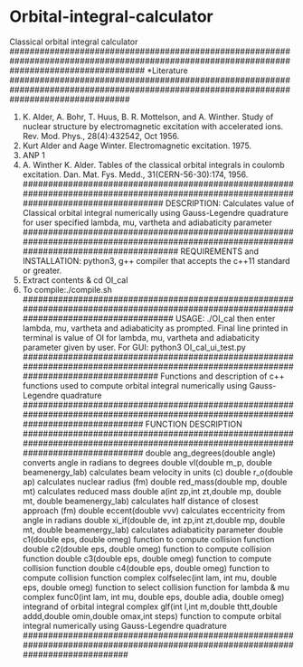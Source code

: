 # Orbital-integral-calculator
Classical orbital integral calculator 
###########################################################################################################################################
*Literature
########################################################################################################################################
1. K. Alder, A. Bohr, T. Huus, B. R. Mottelson, and A. Winther. Study of nuclear structure by electromagnetic excitation with accelerated ions. Rev. Mod. Phys., 28(4):432542, Oct 1956.
2. Kurt Alder and Aage Winter. Electromagnetic excitation. 1975.
3. ANP 1
4. A. Winther K. Alder. Tables of the classical orbital integrals in coulomb excitation. Dan. Mat. Fys. Medd., 31(CERN-56-30):174, 1956.
########################################################################################################################################
DESCRIPTION: Calculates value of Classical orbital integral numerically using Gauss-Legendre quadrature for user specified lambda, mu,     	      vartheta and adiabaticity parameter
###########################################################################################################################################
REQUIREMENTS and INSTALLATION: python3, g++ compiler that accepts the c++11 standard or greater.
1. Extract contents & cd OI_cal
2. To compile:./compile.sh 
##########################################################################################################################################
USAGE: ./OI_cal then enter lambda, mu, vartheta and adiabaticity as prompted. Final line printed in terminal is value of OI for lambda, mu, vartheta and adiabaticity parameter given by user. 
For GUI: python3 OI_cal_ui_test.py
#######################################################################################################################################
Functions and description of c++ functions used to compute orbital integral numerically using Gauss-Legendre quadrature
####################################################################################################################################
FUNCTION 											DESCRIPTION 
####################################################################################################################################
double ang_degrees(double angle)                       					converts angle in radians to degrees
double vl(double m_p, double beamenergy_lab)           					calculates beam velocity in units (c)
double r_o(double ap)                                  					calculates nuclear radius (fm)
double red_mass(double mp, double mt)                  					calculates reduced mass
double a(int zp,int zt,double mp, double mt, double beamenergy_lab)				calculates half distance of closest approach (fm)
double eccent(double vvv)                                            			calculates  eccentricity from angle in radians
double xi_if(double de, int zp,int zt,double mp, double mt, double beamenergy_lab)   	calculates adiabaticity parameter
double c1(double eps, double omeg)                                                   	function to compute collision function
double c2(double eps, double omeg)                                                   	function to compute collision function
double c3(double eps, double omeg)								function to compute collision function
double c4(double eps, double omeg)								function to compute collision function
complex<double> colfselec(int lam, int mu, double eps, double omeg)                  	function to select collision function for lambda & mu 
complex<double> func0(int lam, int mu, double eps, double adia, double omeg)         	integrand of orbital integral 
complex<double> glf(int l,int m,double thtt,double addd,double omin,double omax,int steps)  function to compute orbital integral numerically using Gauss-Legendre quadrature
#################################################################################################################################


